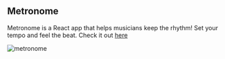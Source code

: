 ## Metronome 

Metronome is a React app that helps musicians keep the rhythm! Set your tempo and feel the beat. 
Check it out [here](https://km-metronome.herokuapp.com/)

![metronome](https://i.imgur.com/QwewIPd.png)
